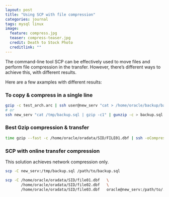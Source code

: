 ```yaml
---
layout: post
title: "Using SCP with file compression"
categories: journal
tags: mysql linux
image:
  feature: compress.jpg
  teaser: compress-teaser.jpg
  credit: Death to Stock Photo
  creditlink: ""
---
```


The command-line tool SCP can be effectively used to move files and perform file compression in the transfer. However, there’s different ways to achieve this, with different results.

Here are a few axamples with different results:

### To copy & compress in a single line

``` Bash
gzip -c test_arch.arc | ssh user@new_serv "cat > /home/oracle/backup/backup.tgz"
# or
ssh new_serv "cat /tmp/backup.sql | gzip -c1" | gunzip -c > backup.sql
```

### Best Gzip compression & transfer

``` Bash
time gzip --fast -c /home/oracle/oradata/SID/FILE01.dbf | ssh -oCompression=no  oracle@new_serv  "gunzip -c > /home/oracle/FILE01.dat"
```

### SCP with online transfer compression

This solution achieves network compression only.

``` Bash
scp -C new_serv:/tmp/backup.sql /path/to/backup.sql

scp -C /home/oracle/oradata/SID/file01.dbf   \
       /home/oracle/oradata/SID/file02.dbf   \
       /home/oracle/oradata/SID/file03.dbf   oracle@new_serv:/path/to/.
```
